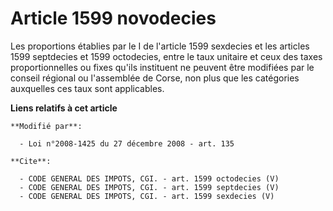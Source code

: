 # Article 1599 novodecies

Les proportions établies par le I de l'article 1599 sexdecies et les articles 1599 septdecies et 1599 octodecies, entre le
taux unitaire et ceux des taxes proportionnelles ou fixes qu'ils instituent ne peuvent être modifiées par le conseil régional
ou l'assemblée de Corse, non plus que les catégories auxquelles ces taux sont applicables.

**Liens relatifs à cet article**

	**Modifié par**:

	  - Loi n°2008-1425 du 27 décembre 2008 - art. 135

	**Cite**:

	  - CODE GENERAL DES IMPOTS, CGI. - art. 1599 octodecies (V)
	  - CODE GENERAL DES IMPOTS, CGI. - art. 1599 septdecies (V)
	  - CODE GENERAL DES IMPOTS, CGI. - art. 1599 sexdecies (V)
